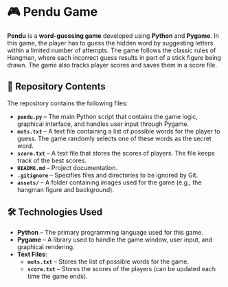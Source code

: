 # 🎮 Pendu Game

**Pendu** is a **word-guessing game** developed using **Python** and **Pygame**. In this game, the player has to guess the hidden word by suggesting letters within a limited number of attempts. The game follows the classic rules of Hangman, where each incorrect guess results in part of a stick figure being drawn. The game also tracks player scores and saves them in a score file.

## 📂 Repository Contents

The repository contains the following files:

- **`pendu.py`** – The main Python script that contains the game logic, graphical interface, and handles user input through Pygame.
- **`mots.txt`** – A text file containing a list of possible words for the player to guess. The game randomly selects one of these words as the secret word.
- **`score.txt`** – A text file that stores the scores of players. The file keeps track of the best scores.
- **`README.md`** – Project documentation.
- **`.gitignore`** – Specifies files and directories to be ignored by Git.
- **`assets/`** – A folder containing images used for the game (e.g., the hangman figure and background).

## 🛠️ Technologies Used

- **Python** – The primary programming language used for this game.
- **Pygame** – A library used to handle the game window, user input, and graphical rendering.
- **Text Files**:
  - **`mots.txt`** – Stores the list of possible words for the game.
  - **`score.txt`** – Stores the scores of the players (can be updated each time the game ends).
